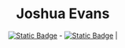 <div align="center">
  
  # Joshua Evans


  [![Static Badge](https://img.shields.io/badge/Linked-In-blue?style=plastic&labelColor=white&color=%230A66C2)](https://www.linkedin.com/in/joshgevans) - [![Static Badge](https://img.shields.io/badge/Email-message?style=plastic&color=blue)](mailto:joshgevans222@gmail.com) | 

</div>

<!--
**joshua-Evans-1/joshua-Evans-1** is a ✨ _special_ ✨ repository because its `README.md` (this file) appears on your GitHub profile.

Here are some ideas to get you started:

- 🔭 I’m currently working on ...
- 🌱 I’m currently learning ...
- 👯 I’m looking to collaborate on ...
- 🤔 I’m looking for help with ...
- 💬 Ask me about ...
- 📫 How to reach me: ...
- 😄 Pronouns: ...
- ⚡ Fun fact: ...
-->
